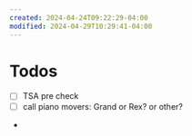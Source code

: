```yaml
---
created: 2024-04-24T09:22:29-04:00
modified: 2024-04-29T10:29:41-04:00
---
```


# Todos

- [ ] TSA pre check
- [ ] call piano movers: Grand or Rex? or other?
-
